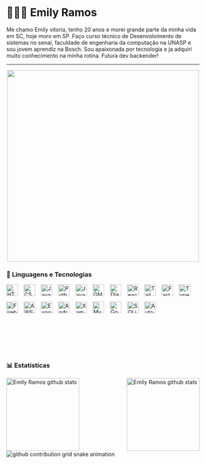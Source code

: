  # 👩🏻‍💻 Emily Ramos

Me chamo Emily vitoria, tenho 20 anos e morei grande parte da minha vida em SC, hoje moro em SP. Faço curso técnico de Desenvolvimento de sistemas no senai, faculdade de engenharia da computação na UNASP e sou jovem aprendiz na Bosch. Sou apaixonada por tecnologia e ja adquiri muito conhecimento na minha rotina. Futura dev backender!


---

<div align="center">
  <img width="500px"
    src="https://i.giphy.com/media/v1.Y2lkPTc5MGI3NjExNXN6a284djRtY2pmbHB5bnB2eHlhZ2h6djljbmZqbG5penl2MjFvZyZlcD12MV9pbnRlcm5hbF9naWZfYnlfaWQmY3Q9cw/Od6XmbZWLy5jHMBus4/giphy.gif"
  />
</div>

### 🤖 Linguagens e Tecnologias

<div style="display: flex; flex-wrap: wrap; gap: 15px; align-items: center;">
  <img alt="HTML" title="HTML" width="30px" src="https://cdn.jsdelivr.net/gh/devicons/devicon@latest/icons/html5/html5-original.svg" />
  <img alt="CSS" title="CSS" width="30px" src="https://upload.wikimedia.org/wikipedia/commons/thumb/a/ab/Official_CSS_Logo.svg/2048px-Official_CSS_Logo.svg.png" />
  <img alt="JavaScript" title="JavaScript" width="30px" src="https://cdn.jsdelivr.net/gh/devicons/devicon@latest/icons/javascript/javascript-original.svg" />
  <img alt="Python" title="Python" width="30px" src="https://cdn.jsdelivr.net/gh/devicons/devicon@latest/icons/python/python-original.svg" />
  <img alt="Java" title="Java" width="30px" src="https://cdn.jsdelivr.net/gh/devicons/devicon@latest/icons/java/java-original.svg" />
  <img alt="GML" title="GML" width="30px" src="https://www.svgrepo.com/show/373617/gamemaker.svg" />
  <img alt="Django" title="Django" width="30px" src="https://cdn.jsdelivr.net/gh/devicons/devicon@latest/icons/django/django-plain.svg" />
  <img alt="React" title="React" width="30px" src="https://cdn.jsdelivr.net/gh/devicons/devicon@latest/icons/react/react-original-wordmark.svg" />
  <img alt="Tailwind" title="Tailwind" width="30px" src="https://cdn.jsdelivr.net/gh/devicons/devicon@latest/icons/tailwindcss/tailwindcss-original.svg" />
  <img alt="FastAPI" title="FastAPI" width="30px" src="https://cdn.jsdelivr.net/gh/devicons/devicon@latest/icons/fastapi/fastapi-original.svg" />
  <img alt="TypeScript" title="TypeScript" width="30px" src="https://img.icons8.com/fluency/48/typescript--v2.png" />
  <img alt="Firebase" title="Firebase" width="30px" src="https://cdn.worldvectorlogo.com/logos/firebase-1.svg" />
  <img alt="AWS" title="AWS" width="30px" src="https://cdn.jsdelivr.net/gh/devicons/devicon@latest/icons/amazonwebservices/amazonwebservices-original-wordmark.svg" />
  <img alt="Expo" title="Expo" width="30px" src="https://avatars.githubusercontent.com/u/12504344?s=280&v=4" />
  <img alt="Android Studio" title="Android Studio" width="30px" src="https://upload.wikimedia.org/wikipedia/commons/thumb/c/c1/Android_Studio_icon_%282023%29.svg/1200px-Android_Studio_icon_%282023%29.svg.png" />
  <img alt="Xampp" title="Xampp" width="30px" src="https://upload.wikimedia.org/wikipedia/commons/d/dc/XAMPP_Logo.png" />
  <img alt="MySQL" title="MySQL" width="30px" src="https://images.icon-icons.com/1381/PNG/512/mysqlworkbench_93532.png" />
  <img alt="Godot" title="Godot" width="30px" src="https://godotengine.org/assets/press/icon_color.png" />
  <img alt="SQLite" title="SQLite" width="30px" src="https://upload.wikimedia.org/wikipedia/commons/thumb/9/97/Sqlite-square-icon.svg/1024px-Sqlite-square-icon.svg.png" />
  <img alt="AutoCAD" title="AutoCAD" width="30px" src="https://cdn.cybassets.com/media/W1siZiIsIjMwOTg0L3Byb2R1Y3RzLzUxMDkxODc3LzE3MzEzNzUzMjNfNjZjYjQ1YTRiZTQ2ZTgyYTIyN2QucG5nIl0sWyJwIiwidGh1bWIiLCI2MDB4NjAwIl1d.png?sha=6726de3800f8f839" />
</div>






<br/>
<br/>
<br/>
<br/>
<br/>
<br/>


### 📊 Estatísticas

<div>
    <a href="https://github.com/ramos-emily">
        <img align="left" height="190px"
            src="https://github-readme-stats.vercel.app/api?username=ramos-emily&show_icons=true&theme=tokyonight&include_all_commits=true" 
            alt="Emily Ramos github stats" />
    </a>
    <a href="https://github.com/ramos-emily">
        <img align="right" height="190px"
            src="https://github-readme-stats.vercel.app/api/top-langs/?username=ramos-emily&theme=tokyonight&layout=compact&custom_title=Tecnologias&langs_count=9"
            alt="Emily Ramos github stats" />
    </a>
</div>


<picture>
  <source media="(prefers-color-scheme: dark)" srcset="https://raw.githubusercontent.com/ramos-emily/ramos-emily/output/github-contribution-grid-snake-dark.svg">
   <source media="(prefers-color-scheme: light)" srcset="https://raw.githubusercontent.com/ramos-emily/ramos-emily/output/github-contribution-grid-snake-dark.svg">
  <img alt="github contribution grid snake animation" src="https://raw.githubusercontent.com/ramos-emily/YourUser/output/github-contribution-grid-snake.svg">
</picture>

